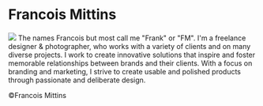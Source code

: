 # Francois Mittins

#### []()

![](photo.jpg)
The names Francois but most call me "Frank" or "FM". I'm a freelance designer & photographer, who works with a variety of clients and on many diverse projects. I work to create innovative solutions that inspire and foster memorable relationships between brands and their clients. With a focus on branding and marketing, I strive to create usable and polished products through passionate and deliberate design.

©Francois Mittins
